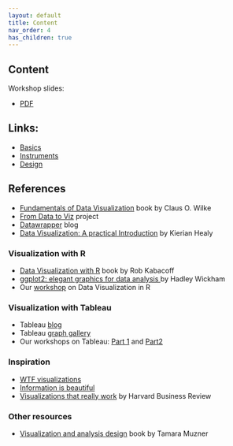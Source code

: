 ```yaml
---
layout: default
title: Content
nav_order: 4
has_children: true
---
```

## Content

Workshop slides:
- [PDF](https://github.com/ubc-library-rc/basics_of_data_viz/files/6864815/Data.Viz.Content.pdf)


## Links:
- [Basics](./basics.md)
- [Instruments](./instruments.md)
- [Design](./design.md)

## References 
- [Fundamentals of Data Visualization](https://clauswilke.com/dataviz/) book by Claus O. Wilke
- [From Data to Viz](https://www.data-to-viz.com/) project 
- [Datawrapper](https://blog.datawrapper.de/) blog
- [Data Visualization: A practical Introduction](https://socviz.co/) by Kierian Healy

### Visualization with R
- [Data Visualization with R](https://rkabacoff.github.io/datavis/index.html) book by Rob Kabacoff
- [ggplot2: elegant graphics for data analysis ](https://ggplot2-book.org/) by Hadley Wickham
- Our [workshop](https://ubc-library-rc.github.io/data-analysis-r/visualization/introduction.html) on Data Visualization in R

### Visualization with Tableau
- Tableau [blog](https://www.tableau.com/about/blog) 
- Tableau [graph gallery](https://public.tableau.com/en-us/gallery/?tab=viz-of-the-day&type=viz-of-the-day )
- Our workshops on Tableau: [Part 1](https://ubc-library-rc.github.io/intro-data-viz/) and [Part2](https://ubc-library-rc.github.io/tableau-dashboard/)

### Inspiration
- [WTF visualizations](http://viz.wtf/)
- [Information is beautiful](https://www.informationisbeautifulawards.com/)
- [Visualizations that really work](https://hbr.org/2016/06/visualizations-that-really-work) by Harvard Business Review

### Other resources
- [Visualization and analysis design](https://www.cs.ubc.ca/~tmm/vadbook/) book by Tamara Muzner 

